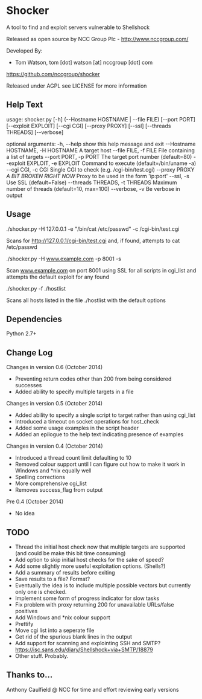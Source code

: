 Shocker
======================
A tool to find and exploit servers vulnerable to Shellshock

Released as open source by NCC Group Plc - http://www.nccgroup.com/

Developed By:
* Tom Watson, tom [dot] watson [at] nccgroup [dot] com

https://github.com/nccgroup/shocker

Released under AGPL see LICENSE for more information

Help Text
-------------
usage: shocker.py [-h] (--Hostname HOSTNAME | --file FILE) [--port PORT]
                  [--exploit EXPLOIT] [--cgi CGI] [--proxy PROXY] [--ssl]
                  [--threads THREADS] [--verbose]

optional arguments:
  -h, --help            show this help message and exit
  --Hostname HOSTNAME, -H HOSTNAME
                        A target host
  --file FILE, -f FILE  File containing a list of targets
  --port PORT, -p PORT  The target port number (default=80)
  --exploit EXPLOIT, -e EXPLOIT
                        Command to execute (default=/bin/uname -a)
  --cgi CGI, -c CGI     Single CGI to check (e.g. /cgi-bin/test.cgi)
  --proxy PROXY         *A BIT BROKEN RIGHT NOW* Proxy to be used in the form
                        'ip:port'
  --ssl, -s             Use SSL (default=False)
  --threads THREADS, -t THREADS
                        Maximum number of threads (default=10, max=100)
  --verbose, -v         Be verbose in output

Usage
-------------
./shocker.py -H 127.0.0.1 -e "/bin/cat /etc/passwd" -c /cgi-bin/test.cgi

Scans for http://127.0.0.1/cgi-bin/test.cgi and, if found, attempts to cat 
/etc/passwd

./shocker.py -H www.example.com -p 8001 -s

Scan www.example.com on port 8001 using SSL for all scripts in cgi_list and
attempts the default exploit for any found

./shocker.py -f ./hostlist

Scans all hosts listed in the file ./hostlist with the default options

Dependencies 
-------------
Python 2.7+

Change Log
-------------
Changes in version 0.6 (October 2014)
* Preventing return codes other than 200 from being considered successes
* Added ability to specify multiple targets in a file

Changes in version 0.5 (October 2014)
* Added ability to specify a single script to target rather than using cgi_list
* Introduced a timeout on socket operations for host_check
* Added some usage examples in the script header
* Added an epilogue to the help text indicating presence of examples

Changes in version 0.4 (October 2014)
* Introduced a thread count limit defaulting to 10
* Removed colour support until I can figure out how to make it work in Windows and *nix equally well
* Spelling corrections
* More comprehensive cgi_list
* Removes success_flag from output

Pre 0.4 (October 2014)
* No idea

TODO
-------------
* Thread the initial host check now that multiple targets are supported (and could be make this bit time consuming)
* Add option to skip initial host checks for the sake of speed?
* Add some slightly more useful exploitation options. (Shells?)
* Add a summary of results before exiting
* Save results to a file? Format?
* Eventually the idea is to include multiple possible vectors but currently only one is checked.
* Implement some form of progress indicator for slow tasks
* Fix problem with proxy returning 200 for unavailable URLs/false positives
* Add Windows and *nix colour support
* Prettify
* Move cgi list into a seperate file
* Get rid of the spurious blank lines in the output
* Add support for scanning and explointing SSH and SMTP? https://isc.sans.edu/diary/Shellshock+via+SMTP/18879
* Other stuff. Probably.

Thanks to...
-------------
Anthony Caulfield @ NCC for time and effort reviewing early versions
